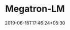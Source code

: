 ---
title: "Megatron-LM"
date: 2019-06-16T17:46:24+05:30
type: "organisations"
org_name: "NVIDIA Corporation"
repo_desc: "Ongoing research training transformer language models at scale, including: BERT"
repo_link: https://github.com/NVIDIA/Megatron-LM


---